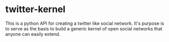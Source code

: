 # twitter-kernel

This is a python API for creating a twitter like social network.
It's purpose is to serve as the basis to build a generic kernel of open social networks that anyone can easily extend.
